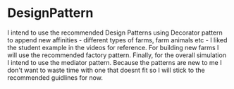 # DesignPattern
I intend to use the recommended Design Patterns using Decorator pattern to append new affinities - different types of farms, farm animals etc - I liked the student example in the videos for reference. For building new farms I will use the recommended factory pattern. Finally, for the overall simulation I intend to use the mediator pattern. Because the patterns are new to me I don't want to waste time with one that doesnt fit so I will stick to the recommended guidlines for now.
